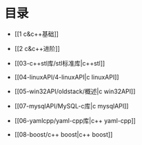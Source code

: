 # 目录

- [[1 c&c++基础]]
- [[2 c&c++进阶]]
- [[03-c++stl库/stl标准库|c++stl]]

- [[04-linuxAPI/4-linuxAPI|c linuxAPI]]
- [[05-win32API/oldstack/概述|c win32API]]
- [[07-mysqlAPI/MySQL-c库|c mysqlAPI]]

- [[06-yamlcpp/yaml-cpp库|c++ yaml-cpp]]
- [[08-boost/c++ boost|c++ boost]]